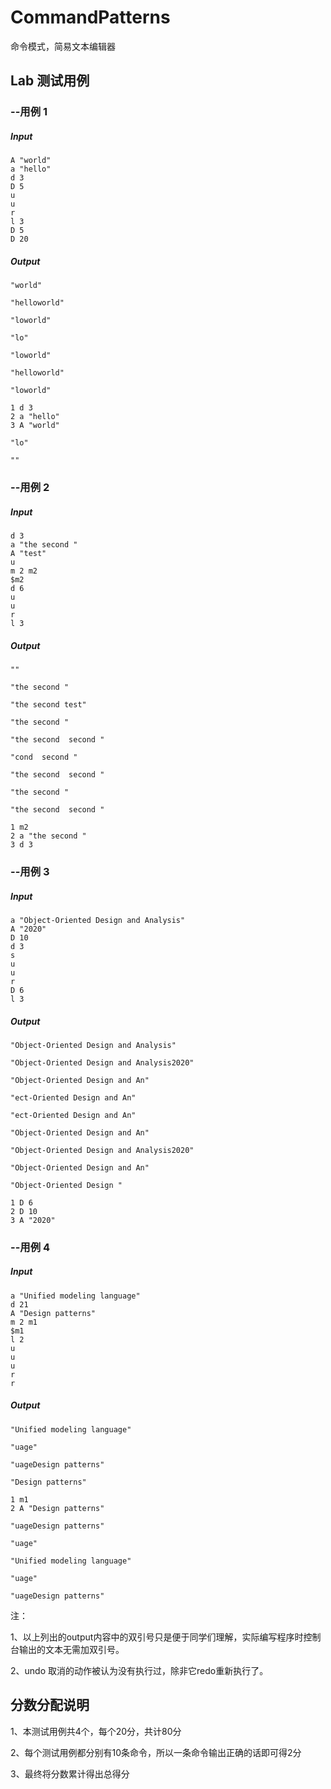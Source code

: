 # CommandPatterns
命令模式，简易文本编辑器

## Lab 测试用例 ##

### --用例 1 ### 

##### Input #####

```
A "world"
a "hello" 
d 3
D 5
u
u
r
l 3
D 5
D 20
```

##### Output #####

```
"world"

"helloworld"

"loworld"

"lo"

"loworld"

"helloworld"

"loworld"

1 d 3
2 a "hello"
3 A "world"

"lo"

""
```

### --用例 2 ###

##### Input #####

```
d 3
a "the second "
A "test"
u
m 2 m2
$m2
d 6
u
u
r
l 3
```

##### Output #####

```
""

"the second "

"the second test"

"the second "

"the second  second "

"cond  second "

"the second  second "

"the second "

"the second  second "

1 m2
2 a "the second "
3 d 3
```

### --用例 3 ###

##### Input #####

```
a "Object-Oriented Design and Analysis"
A "2020"
D 10
d 3
s
u
u
r
D 6
l 3
```

##### Output #####

```
"Object-Oriented Design and Analysis"

"Object-Oriented Design and Analysis2020"

"Object-Oriented Design and An"

"ect-Oriented Design and An"

"ect-Oriented Design and An"

"Object-Oriented Design and An"

"Object-Oriented Design and Analysis2020"

"Object-Oriented Design and An"

"Object-Oriented Design "

1 D 6
2 D 10
3 A "2020"
```

### --用例 4 ###

##### Input #####

```
a "Unified modeling language"
d 21
A "Design patterns"
m 2 m1
$m1
l 2
u
u
u
r
r
```

##### Output #####

```
"Unified modeling language"

"uage"

"uageDesign patterns"

"Design patterns"

1 m1
2 A "Design patterns"

"uageDesign patterns"

"uage"

"Unified modeling language"

"uage"

"uageDesign patterns"
```

注：

1、以上列出的output内容中的双引号只是便于同学们理解，实际编写程序时控制台输出的文本无需加双引号。

2、undo 取消的动作被认为没有执行过，除非它redo重新执行了。

## 分数分配说明 ##

1、本测试用例共4个，每个20分，共计80分

2、每个测试用例都分别有10条命令，所以一条命令输出正确的话即可得2分

3、最终将分数累计得出总得分
